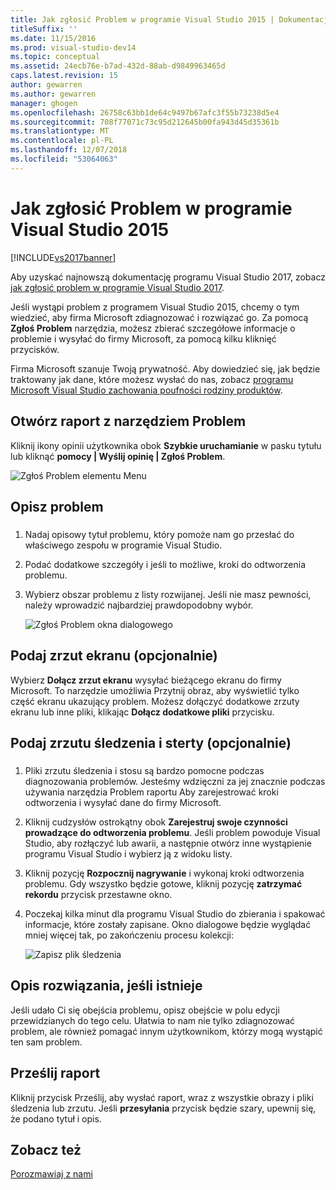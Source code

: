 ```yaml
---
title: Jak zgłosić Problem w programie Visual Studio 2015 | Dokumentacja firmy Microsoft
titleSuffix: ''
ms.date: 11/15/2016
ms.prod: visual-studio-dev14
ms.topic: conceptual
ms.assetid: 24ecb76e-b7ad-432d-88ab-d9849963465d
caps.latest.revision: 15
author: gewarren
ms.author: gewarren
manager: ghogen
ms.openlocfilehash: 26758c63bb1de64c9497b67afc3f55b73238d5e4
ms.sourcegitcommit: 708f77071c73c95d212645b00fa943d45d35361b
ms.translationtype: MT
ms.contentlocale: pl-PL
ms.lasthandoff: 12/07/2018
ms.locfileid: "53064063"
---
```

# <a name="how-to-report-a-problem-with-visual-studio-2015"></a>Jak zgłosić Problem w programie Visual Studio 2015
[!INCLUDE[vs2017banner](../includes/vs2017banner.md)]

Aby uzyskać najnowszą dokumentację programu Visual Studio 2017, zobacz [jak zgłosić problem w programie Visual Studio 2017](/visualstudio/ide/how-to-report-a-problem-with-visual-studio-2017).

Jeśli wystąpi problem z programem Visual Studio 2015, chcemy o tym wiedzieć, aby firma Microsoft zdiagnozować i rozwiązać go.  Za pomocą **Zgłoś Problem** narzędzia, możesz zbierać szczegółowe informacje o problemie i wysyłać do firmy Microsoft, za pomocą kilku kliknięć przycisków.

 Firma Microsoft szanuje Twoją prywatność. Aby dowiedzieć się, jak będzie traktowany jak dane, które możesz wysłać do nas, zobacz [programu Microsoft Visual Studio zachowania poufności rodziny produktów](https://www.visualstudio.com/en-us/dn948229).

## <a name="open-the-report-a-problem-tool"></a>Otwórz raport z narzędziem Problem
 Kliknij ikony opinii użytkownika obok **Szybkie uruchamianie** w pasku tytułu lub kliknąć **pomocy &#124; Wyślij opinię &#124; Zgłoś Problem**.

 ![Zgłoś Problem elementu Menu](../ide/media/report-a-problem-menu-item.png "zgłosić Problem elementu Menu.")

## <a name="describe-the-problem"></a>Opisz problem

###  <a name="describe_the_problem"></a>

1. Nadaj opisowy tytuł problemu, który pomoże nam go przesłać do właściwego zespołu w programie Visual Studio.

2. Podać dodatkowe szczegóły i jeśli to możliwe, kroki do odtworzenia problemu.

3. Wybierz obszar problemu z listy rozwijanej. Jeśli nie masz pewności, należy wprowadzić najbardziej prawdopodobny wybór.

   ![Zgłoś Problem okna dialogowego](../ide/media/report-a-problem-dialog.png "zgłosić Problem okna dialogowego")

## <a name="provide-a-screenshot-optional"></a>Podaj zrzut ekranu (opcjonalnie)
 Wybierz **Dołącz zrzut ekranu** wysyłać bieżącego ekranu do firmy Microsoft. To narzędzie umożliwia Przytnij obraz, aby wyświetlić tylko część ekranu ukazujący problem. Możesz dołączyć dodatkowe zrzuty ekranu lub inne pliki, klikając **Dołącz dodatkowe pliki** przycisku.

## <a name="provide-a-trace-and-heap-dump-optional"></a>Podaj zrzutu śledzenia i sterty (opcjonalnie)

###  <a name="provide_a_trace_and_heap_dump"></a>

1.  Pliki zrzutu śledzenia i stosu są bardzo pomocne podczas diagnozowania problemów.   Jesteśmy wdzięczni za jej znacznie podczas używania narzędzia Problem raportu Aby zarejestrować kroki odtworzenia i wysyłać dane do firmy Microsoft.

2.  Kliknij cudzysłów ostrokątny obok **Zarejestruj swoje czynności prowadzące do odtworzenia problemu**. Jeśli problem powoduje Visual Studio, aby rozłączyć lub awarii, a następnie otwórz inne wystąpienie programu Visual Studio i wybierz ją z widoku listy.

3.  Kliknij pozycję **Rozpocznij nagrywanie** i wykonaj kroki odtworzenia problemu. Gdy wszystko będzie gotowe, kliknij pozycję **zatrzymać rekordu** przycisk przestawne okno.

4.  Poczekaj kilka minut dla programu Visual Studio do zbierania i spakować informacje, które zostały zapisane. Okno dialogowe będzie wyglądać mniej więcej tak, po zakończeniu procesu kolekcji:

     ![Zapisz plik śledzenia](../ide/media/record-a-trace-file.png "Zapisz plik śledzenia")

## <a name="describe-the-workaround-if-there-is-one"></a>Opis rozwiązania, jeśli istnieje
 Jeśli udało Ci się obejścia problemu, opisz obejście w polu edycji przewidzianych do tego celu. Ułatwia to nam nie tylko zdiagnozować problem, ale również pomagać innym użytkownikom, którzy mogą wystąpić ten sam problem.

## <a name="submit-the-report"></a>Prześlij raport
 Kliknij przycisk Prześlij, aby wysłać raport, wraz z wszystkie obrazy i pliki śledzenia lub zrzutu. Jeśli **przesyłania** przycisk będzie szary, upewnij się, że podano tytuł i opis.

## <a name="see-also"></a>Zobacz też
 [Porozmawiaj z nami](../ide/talk-to-us.md)
